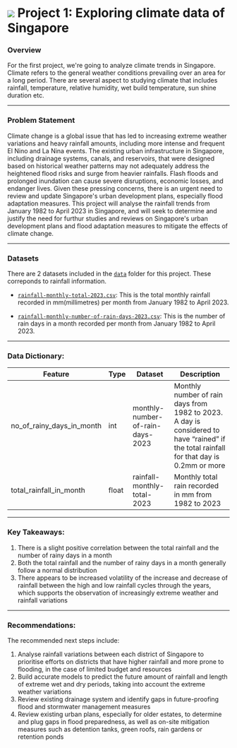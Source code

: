 # ![](https://ga-dash.s3.amazonaws.com/production/assets/logo-9f88ae6c9c3871690e33280fcf557f33.png) Project 1: Exploring climate data of Singapore

### Overview

For the first project, we're going to analyze climate trends in Singapore. Climate refers to the general weather conditions prevailing over an area for a long period. There are several aspect to studying climate that includes rainfall, temperature, relative humidity, wet build temperature, sun shine duration etc.


---

### Problem Statement

Climate change is a global issue that has led to increasing extreme weather variations and heavy rainfall amounts, including more intense and frequent El Nino and La Nina events. The existing urban infrastructure in Singapore, including drainage systems, canals, and reservoirs, that were designed based on historical weather patterns may not adequately address the heightened flood risks and surge from heavier rainfalls. Flash floods and prolonged inundation can cause severe disruptions, economic losses, and endanger lives. Given these pressing concerns, there is an urgent need to review and update Singapore's urban development plans, especially flood adaptation measures.
This project will analyse the rainfall trends from January 1982 to April 2023 in Singapore, and will seek to determine and justify the need for furthur studies and reviews on Singapore's urban development plans and flood adaptation measures to mitigate the effects of climate change.

---

### Datasets

There are 2 datasets included in the [`data`](./data/) folder for this project. These correponds to rainfall information. 

* [`rainfall-monthly-total-2023.csv`](./data/rainfall-monthly-total-2023.csv): This is the total monthly rainfall recorded in mm(millimetres) per month from January 1982 to April 2023.

* [`rainfall-monthly-number-of-rain-days-2023.csv`](./data/rainfall-monthly-number-of-rain-days-2023.csv): This is the number of rain days in a month recorded per month from January 1982 to April 2023.


---

### Data Dictionary:

|Feature|Type|Dataset|Description|
|---|---|---|---|
|no_of_rainy_days_in_month|int|monthly-number-of-rain-days-2023|Monthly number of rain days from 1982 to 2023. A day is considered to have “rained” if the total rainfall for that day is 0.2mm or more|
|total_rainfall_in_month|float|rainfall-monthly-total-2023|Monthly total rain recorded in mm from 1982 to 2023|


---

### Key Takeaways:

1. There is a slight positive correlation between the total rainfall and the number of rainy days in a month
2. Both the total rainfall and the number of rainy days in a month generally follow a normal distribution
3. There appears to be increased volatility of the increase and decrease of rainfall between the high and low rainfall cycles through the years, which supports the observation of increasingly extreme weather and rainfall variations


---

### Recommendations:

The recommended next steps include:

1. Analyse rainfall variations between each district of Singapore to prioritise efforts on districts that have higher rainfall and more prone to flooding, in the case of limited budget and resources
2. Build accurate models to predict the future amount of rainfall and length of extreme wet and dry periods, taking into account the extreme weather variations
3. Review existing drainage system and identify gaps in future-proofing flood and stormwater management measures
4. Review existing urban plans, especially for older estates, to determine and plug gaps in flood preparedness, as well as on-site mitigation measures such as detention tanks, green roofs, rain gardens or retention ponds
